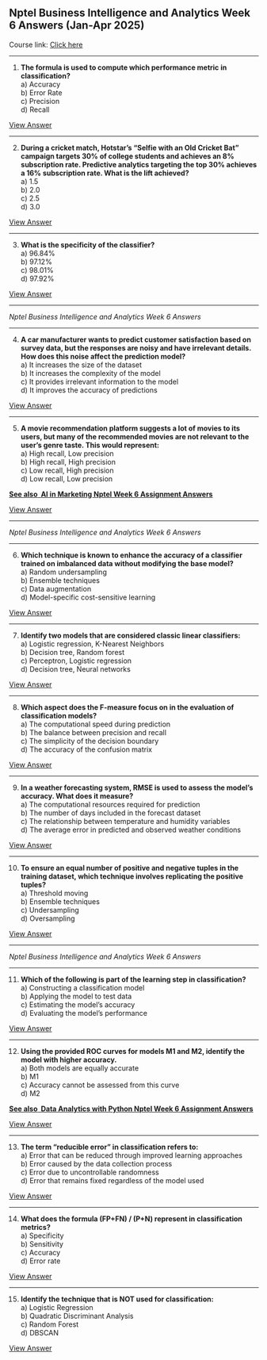 ## Nptel Business Intelligence and Analytics Week 6 Answers (Jan-Apr 2025)

Course link: [Click here](https://onlinecourses.nptel.ac.in/noc25_cs09/course)

***

1. **The formula is used to compute which performance metric in classification?**\
   a) Accuracy\
   b) Error Rate\
   c) Precision\
   d) Recall

[View Answer](https://my.progiez.com/courses/business-intelligence-and-analytics-answers/)

***

2. **During a cricket match, Hotstar’s “Selfie with an Old Cricket Bat” campaign targets 30% of college students and achieves an 8% subscription rate. Predictive analytics targeting the top 30% achieves a 16% subscription rate. What is the lift achieved?**\
   a) 1.5\
   b) 2.0\
   c) 2.5\
   d) 3.0

[View Answer](https://my.progiez.com/courses/business-intelligence-and-analytics-answers/)

***

3. **What is the specificity of the classifier?**\
   a) 96.84%\
   b) 97.12%\
   c) 98.01%\
   d) 97.92%

[View Answer](https://my.progiez.com/courses/business-intelligence-and-analytics-answers/)

***

_Nptel Business Intelligence and Analytics Week 6 Answers_

***

4. **A car manufacturer wants to predict customer satisfaction based on survey data, but the responses are noisy and have irrelevant details. How does this noise affect the prediction model?**\
   a) It increases the size of the dataset\
   b) It increases the complexity of the model\
   c) It provides irrelevant information to the model\
   d) It improves the accuracy of predictions

[View Answer](https://my.progiez.com/courses/business-intelligence-and-analytics-answers/)

***

5. **A movie recommendation platform suggests a lot of movies to its users, but many of the recommended movies are not relevant to the user’s genre taste. This would represent:**\
   a) High recall, Low precision\
   b) High recall, High precision\
   c) Low recall, High precision\
   d) Low recall, Low precision

[****See also**  **AI in Marketing Nptel Week 6 Assignment Answers****](https://progiez.com/ai-in-marketing-nptel-week-6-assignment-answers)

[View Answer](https://my.progiez.com/courses/business-intelligence-and-analytics-answers/)

***

_Nptel Business Intelligence and Analytics Week 6 Answers_

***

6. **Which technique is known to enhance the accuracy of a classifier trained on imbalanced data without modifying the base model?**\
   a) Random undersampling\
   b) Ensemble techniques\
   c) Data augmentation\
   d) Model-specific cost-sensitive learning

[View Answer](https://my.progiez.com/courses/business-intelligence-and-analytics-answers/)

***

7. **Identify two models that are considered classic linear classifiers:**\
   a) Logistic regression, K-Nearest Neighbors\
   b) Decision tree, Random forest\
   c) Perceptron, Logistic regression\
   d) Decision tree, Neural networks

[View Answer](https://my.progiez.com/courses/business-intelligence-and-analytics-answers/)

***

8. **Which aspect does the F-measure focus on in the evaluation of classification models?**\
   a) The computational speed during prediction\
   b) The balance between precision and recall\
   c) The simplicity of the decision boundary\
   d) The accuracy of the confusion matrix

[View Answer](https://my.progiez.com/courses/business-intelligence-and-analytics-answers/)

***

9. **In a weather forecasting system, RMSE is used to assess the model’s accuracy. What does it measure?**\
   a) The computational resources required for prediction\
   b) The number of days included in the forecast dataset\
   c) The relationship between temperature and humidity variables\
   d) The average error in predicted and observed weather conditions

[View Answer](https://my.progiez.com/courses/business-intelligence-and-analytics-answers/)

***

10. **To ensure an equal number of positive and negative tuples in the training dataset, which technique involves replicating the positive tuples?**\
    a) Threshold moving\
    b) Ensemble techniques\
    c) Undersampling\
    d) Oversampling

[View Answer](https://my.progiez.com/courses/business-intelligence-and-analytics-answers/)

***

_Nptel Business Intelligence and Analytics Week 6 Answers_

***

11. **Which of the following is part of the learning step in classification?**\
    a) Constructing a classification model\
    b) Applying the model to test data\
    c) Estimating the model’s accuracy\
    d) Evaluating the model’s performance

[View Answer](https://my.progiez.com/courses/business-intelligence-and-analytics-answers/)

***

12. **Using the provided ROC curves for models M1 and M2, identify the model with higher accuracy.**\
    a) Both models are equally accurate\
    b) M1\
    c) Accuracy cannot be assessed from this curve\
    d) M2

[****See also**  **Data Analytics with Python Nptel Week 6 Assignment Answers****](https://progiez.com/data-analytics-with-python-nptel-week-6-quiz-answers)

[View Answer](https://my.progiez.com/courses/business-intelligence-and-analytics-answers/)

***

13. **The term “reducible error” in classification refers to:**\
    a) Error that can be reduced through improved learning approaches\
    b) Error caused by the data collection process\
    c) Error due to uncontrollable randomness\
    d) Error that remains fixed regardless of the model used

[View Answer](https://my.progiez.com/courses/business-intelligence-and-analytics-answers/)

***

14. **What does the formula (FP+FN) / (P+N) represent in classification metrics?**\
    a) Specificity\
    b) Sensitivity\
    c) Accuracy\
    d) Error rate

[View Answer](https://my.progiez.com/courses/business-intelligence-and-analytics-answers/)

***

15. **Identify the technique that is NOT used for classification:**\
    a) Logistic Regression\
    b) Quadratic Discriminant Analysis\
    c) Random Forest\
    d) DBSCAN

[View Answer](https://my.progiez.com/courses/business-intelligence-and-analytics-answers/)
